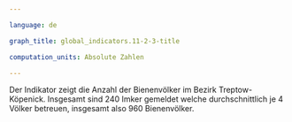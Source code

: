 ```yaml
---

language: de   

graph_title: global_indicators.11-2-3-title

computation_units: Absolute Zahlen

---
```


Der Indikator zeigt die Anzahl der Bienenvölker im Bezirk Treptow-Köpenick. Insgesamt sind 240 Imker gemeldet welche durchschnittlich je 4 Völker betreuen, insgesamt also 960 Bienenvölker.
